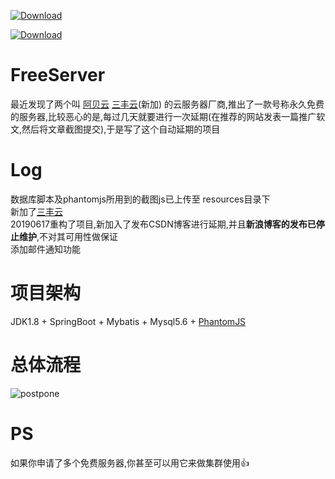
[![Download](https://img.shields.io/github/stars/Demo-Liu/FreeServer?style=social)](https://github.com/Demo-Liu/FreeServer)

[![Download](https://img.shields.io/github/search/Demo-Liu/FreeServer/FreeServer)](https://github.com/Demo-Liu/FreeServer)
# FreeServer
最近发现了两个叫 [阿贝云](http://www.abeiyun.com/free/)  [三丰云](https://www.sanfengyun.com/)(新加) 的云服务器厂商,推出了一款号称永久免费的服务器,比较恶心的是,每过几天就要进行一次延期(在推荐的网站发表一篇推广软文,然后将文章截图提交),于是写了这个自动延期的项目
# Log
数据库脚本及phantomjs所用到的截图js已上传至 resources目录下  
新加了[三丰云](https://www.sanfengyun.com/)  
20190617重构了项目,新加入了发布CSDN博客进行延期,并且**新浪博客的发布已停止维护**,不对其可用性做保证  
添加邮件通知功能
# 项目架构
JDK1.8 + SpringBoot + Mybatis + Mysql5.6 + [PhantomJS](http://phantomjs.org/download.html)  
# 总体流程
![postpone](https://github.com/Demo-Liu/MyPicture/raw/master/FreeServer%E5%BB%B6%E6%9C%9F2.0.png)
# PS
如果你申请了多个免费服务器,你甚至可以用它来做集群使用:+1:
